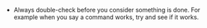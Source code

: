 * Always double-check before you consider something is done. For example when you say a command
works, try and see if it works.
